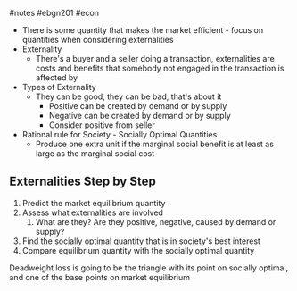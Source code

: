 #notes #ebgn201 #econ

- There is some quantity that makes the market efficient - focus on quantities when considering externalities
- Externality
	- There's a buyer and a seller doing a transaction, externalities are costs and benefits that somebody not engaged in the transaction is affected by
- Types of Externality
	- They can be good, they can be bad, that's about it
		- Positive can be created by demand or by supply
		- Negative can be created by demand or by supply
		- Consider positive from seller 
- Rational rule for Society - Socially Optimal Quantities
	- Produce one extra unit if the marginal social benefit is at least as large as the marginal social cost

## Externalities Step by Step
1. Predict the market equilibrium quantity
2. Assess what externalities are involved
	1. What are they? Are they positive, negative, caused by demand or supply?
3. Find the socially optimal quantity that is in society's best interest
4. Compare equilibrium quantity with the socially optimal quantity 

Deadweight loss is going to be the triangle with its point on socially optimal, and one of the base points on market equilibrium
